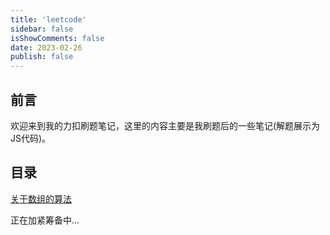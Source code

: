 ```yaml
---
title: 'leetcode'
sidebar: false
isShowComments: false
date: 2023-02-26
publish: false
---
```


## 前言

欢迎来到我的力扣刷题笔记，这里的内容主要是我刷题后的一些笔记(解题展示为JS代码)。

## 目录

[关于数组的算法](./01数组)

正在加紧筹备中...
